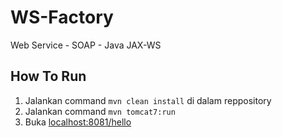 # WS-Factory

Web Service - SOAP - Java JAX-WS


## How To Run
1. Jalankan command `mvn clean install` di dalam reppository
2. Jalankan command `mvn tomcat7:run`
3. Buka [localhost:8081/hello](http://localhost:8081)